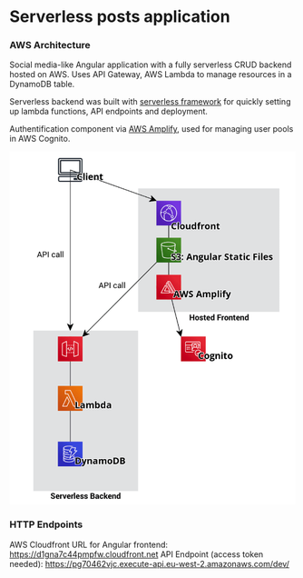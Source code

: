 # Serverless posts application

### AWS Architecture
Social media-like Angular application with a fully serverless CRUD backend hosted on AWS. Uses API Gateway, AWS Lambda to manage resources in a DynamoDB table.

Serverless backend was built with [serverless framework](https://github.com/serverless/serverless) for quickly setting up lambda functions, API endpoints and deployment.

Authentification component via [AWS Amplify](https://github.com/aws-amplify/amplify-js), used for managing user pools in AWS Cognito.

![img not found](img/architecture.png)


### HTTP Endpoints

AWS Cloudfront URL for Angular frontend: https://d1gna7c44pmpfw.cloudfront.net
API Endpoint (access token needed): https://pg70462vjc.execute-api.eu-west-2.amazonaws.com/dev/
